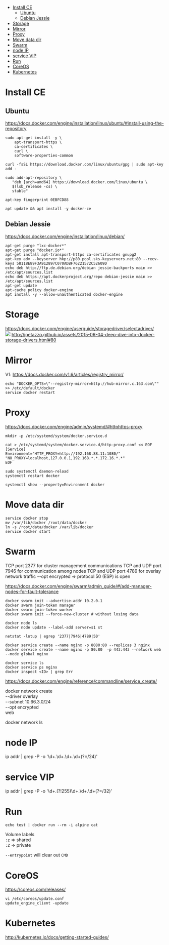 <!-- TOC -->

- [Install CE](#install-ce)
    - [Ubuntu](#ubuntu)
    - [Debian Jessie](#debian-jessie)
- [Storage](#storage)
- [Mirror](#mirror)
- [Proxy](#proxy)
- [Move data dir](#move-data-dir)
- [Swarm](#swarm)
- [node IP](#node-ip)
- [service VIP](#service-vip)
- [Run](#run)
- [CoreOS](#coreos)
- [Kubernetes](#kubernetes)

<!-- /TOC -->

# Install CE

## Ubuntu
https://docs.docker.com/engine/installation/linux/ubuntu/#install-using-the-repository
```
sudo apt-get install -y \
    apt-transport-https \
    ca-certificates \
    curl \
    software-properties-common

curl -fsSL https://download.docker.com/linux/ubuntu/gpg | sudo apt-key add -

sudo add-apt-repository \
   "deb [arch=amd64] https://download.docker.com/linux/ubuntu \
   $(lsb_release -cs) \
   stable"

apt-key fingerprint 0EBFCD88

apt update && apt install -y docker-ce
```

## Debian Jessie
https://docs.docker.com/engine/installation/linux/debian/
```
apt-get purge "lxc-docker*"
apt-get purge "docker.io*"
apt-get install apt-transport-https ca-certificates gnupg2
apt-key adv --keyserver hkp://p80.pool.sks-keyservers.net:80 --recv-keys 58118E89F3A912897C070ADBF76221572C52609D
echo deb http://ftp.de.debian.org/debian jessie-backports main >> /etc/apt/sources.list
echo deb https://apt.dockerproject.org/repo debian-jessie main >> /etc/apt/sources.list
apt-get update
apt-cache policy docker-engine
apt install -y --allow-unauthenticated docker-engine
```

# Storage
https://docs.docker.com/engine/userguide/storagedriver/selectadriver/  
![](https://docs.docker.com/engine/userguide/storagedriver/images/driver-pros-cons.png)
http://jpetazzo.github.io/assets/2015-06-04-deep-dive-into-docker-storage-drivers.html#80  

# Mirror
V1: https://docs.docker.com/v1.6/articles/registry_mirror/
```
echo "DOCKER_OPTS=\"--registry-mirror=http://hub-mirror.c.163.com\"" >> /etc/default/docker
service docker restart
```

# Proxy
https://docs.docker.com/engine/admin/systemd/#httphttps-proxy
```
mkdir -p /etc/systemd/system/docker.service.d

cat > /etc/systemd/system/docker.service.d/http-proxy.conf << EOF
[Service]
Environment="HTTP_PROXY=http://192.168.88.11:1080/" "NO_PROXY=localhost,127.0.0.1,192.168.*.*.172.16.*.*"
EOF

sudo systemctl daemon-reload
systemctl restart docker

systemctl show --property=Environment docker

```
# Move data dir
```
service docker stop
mv /var/lib/docker /root/data/docker
ln -s /root/data/docker /var/lib/docker
service docker start
```

# Swarm
TCP port 2377 for cluster management communications
TCP and UDP port 7946 for communication among nodes
TCP and UDP port 4789 for overlay network traffic
--opt encrypted => protocol 50 (ESP) is open

https://docs.docker.com/engine/swarm/admin_guide/#/add-manager-nodes-for-fault-tolerance
```
docker swarm init --advertise-addr 10.2.0.1
docker swarm join-token manager
docker swarm join-token worker
docker swarm init --force-new-cluster # without losing data

docker node ls
docker node update --label-add server=s1 st

netstat -lntup | egrep '2377|7946|4789|50'

docker service create --name nginx -p 8080:80 --replicas 3 nginx
docker service create --name nginx -p 80:80  -p 443:443 --network web --mode global nginx

docker service ls
docker service ps nginx
docker inspect <ID> | grep Err
```
https://docs.docker.com/engine/reference/commandline/service_create/

docker network create \
  --driver overlay \
  --subnet 10.66.3.0/24 \
  --opt encrypted \
  web

docker network ls

# node IP
ip addr | grep -P -o '\d+\.\d+\.\d+\.\d+(?=/24)'
# service VIP
ip addr | grep -P -o '\d+\.(?!255)\d+\.\d+\.\d+(?=/32)'

# Run
```
echo test | docker run --rm -i alpine cat
```

Volume labels  
`:z` => shared  
`:Z` => private

`--entrypoint` will clear out `CMD`

# CoreOS
https://coreos.com/releases/
```
vi /etc/coreos/update.conf
update_engine_client -update
```

# Kubernetes
http://kubernetes.io/docs/getting-started-guides/